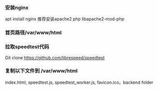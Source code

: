 ### 安装nginx
apt install nginx
推荐安装apache2 php libapache2-mod-php

### 首页路径/var/www/html
### 拉取speedtest代码
Git clone https://github.com/librespeed/speedtest

### 复制以下文件到 /var/www/html
index.html, speedtest.js, speedtest_worker.js, favicon.ico，backend folder

